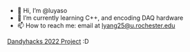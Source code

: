 - 👋 Hi, I’m @luyaso
- 🌱 I’m currently learning C++, and encoding DAQ hardware
- 📫 How to reach me: email at lyang25@u.rochester.edu

[Dandyhacks 2022 Project](https://replit.com/@luyaso/BLACKJACK) :D
<!---
luyaso/luyaso is a ✨ special ✨ repository because its `README.md` (this file) appears on your GitHub profile.
You can click the Preview link to take a look at your changes.

- 👀 I’m interested in:
- 💞️ I’m looking to collaborate on: 
--->
